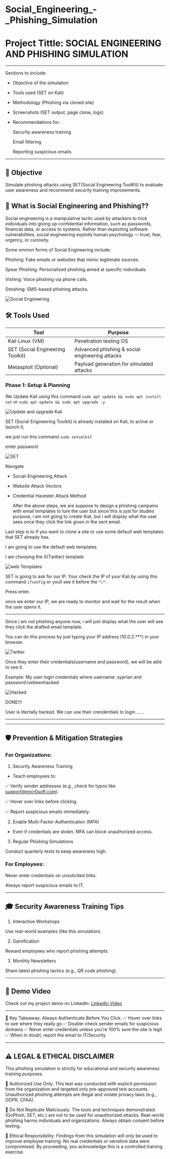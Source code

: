 # Social_Engineering_-_Phishing_Simulation

# Project Tittle: SOCIAL ENGINEERING AND PHISHING SIMULATION  

---
Sections to include:

- Objective of the simulation

- Tools used (SET on Kali)

- Methodology (Phishing via cloned site)

- Screenshots (SET output, page clone, logs)

- Recommendations for:

   Security awareness training

   Email filtering

   Reporting suspicious emails

---

## 🎯 Objective
Simulate phishing attacks using SET(Social Engineering ToolKit) to evaluate user awareness and recommend security training improvements.

## 🔐 What is Social Engineering and Phishing??

Social engineering is a manipulative tactic used by attackers to trick individuals into giving up confidential information, 
such as passwords, financial data, or access to systems. Rather than exploiting software vulnerabilities, 
social engineering exploits human psychology — trust, fear, urgency, or curiosity.

Some ommon forms of Social Engineering include:

Phishing: Fake emails or websites that mimic legitimate sources.

Spear Phishing: Personalized phishing aimed at specific individuals.

Vishing: Voice phishing via phone calls.

Smishing: SMS-based phishing attacks.

![Social Engineering](socialengineering.jpg)

## 🛠 Tools Used
|     Tool          |	    Purpose       |
|-------------------|-------------------|
|   Kali Linux (VM)	    |Penetration testing OS|
|SET (Social Engineering Toolkit) |	Advanced phishing & social engineering attacks|
|Metasploit (Optional)	|        Payload generation for simulated attacks        |



### Phase 1: Setup & Planning
We Update Kali using this command `sudo apt update && sudo apt install set` or `sudo apt update && sudo apt upgrade -y`

![Update and upgrade Kali](sudoupdate.png)


SET (Social Engineering Toolkit) is already installed on Kali, to active or launch it, 

we just run this command `sudo setoolkit`

enter password

![SET](set.png)


Navigate 
- Social-Engineering Attack
- Website Attack Vectors
- Credential Havester Attack Method


  After the above steps, we are suppose to design a phishing campains with email templates to lure the user but since
  this is just for studies purpose, i am not going to create that, but i will display what the user sees once they click the link given in the sent email.

Last step is to if you want to clone a site or use some default web templates that SET already has.

I am going to use the default web templates

I am choosing the X(Twitter) template

![web Templates](template.png)

SET is going to ask for our IP. Your check the IP of your Kali by using this command `ifconfig` or youll see it before the **`":"`**.

Press enter. 

once we enter our IP, we are ready to monitor and wait for the result when the user opens it.

---

Since i am not phishing anyone now, i will just display what the user will see they click the drafted email template.

You can do this process by just typing your IP address (10.0.2.***) in your browser. 

![Twitter](twitter.png)


Once they enter their credentials(username and password), we will be able to see it.

Example: My user login credentials where username: syprian and password:ivebeenhacked

![Hacked](hacked.png)


DONE!!!

User is litertally hacked. We can use their crendentials to login ......

---

---
## 🛡️ Prevention & Mitigation Strategies
### For Organizations:
1. Security Awareness Training
- Teach employees to:

✅ Verify sender addresses (e.g., check for typos like support@micr0soft.com).

✅ Hover over links before clicking.

✅ Report suspicious emails immediately.

2. Enable Multi-Factor Authentication (MFA)

- Even if credentials are stolen, MFA can block unauthorized access.

3. Regular Phishing Simulations
   
Conduct quarterly tests to keep awareness high.


### For Employees:

Never enter credentials on unsolicited links.

Always report suspicious emails to IT.

--- 

## 🎓 Security Awareness Training Tips
1. Interactive Workshops

Use real-world examples (like this simulation).

2. Gamification

Reward employees who report phishing attempts.

3. Monthly Newsletters

Share latest phishing tactics (e.g., QR code phishing).


---
## 🎥 Demo Video  
Check out my project demo on LinkedIn:
[LinkedIn Video](https://www.linkedin.com/posts/ing-cyprian-atsyor-27816421b_cybersecurity-phishingawareness-socialengineering-activity-7341445509124972544-OoH7?utm_source=share&utm_medium=member_desktop&rcm=ACoAADdfvnwBt5lYydkpi8nNtj7ibLzTI9eBV1Y)

---

🔑 Key Takeaway: Always Authenticate Before You Click.
✅ Hover over links to see where they really go
✅ Double-check sender emails for suspicious domains
✅ Never enter credentials unless you're 100% sure the site is legit
✅ When in doubt, report the email to IT/Security

---

## ⚠️ LEGAL & ETHICAL DISCLAIMER
This phishing simulation is strictly for educational and security awareness training purposes.

🔹 Authorized Use Only:
This test was conducted with explicit permission from the organization and targeted only pre-approved test accounts.
Unauthorized phishing attempts are illegal and violate privacy laws (e.g., GDPR, CFAA).

🔹 Do Not Replicate Maliciously:
The tools and techniques demonstrated (GoPhish, SET, etc.) are not to be used for unauthorized attacks.
Real-world phishing harms individuals and organizations. Always obtain consent before testing.

🔹 Ethical Responsibility:
Findings from this simulation will only be used to improve employee training.
No real credentials or sensitive data were compromised.
By proceeding, you acknowledge this is a controlled training exercise.
